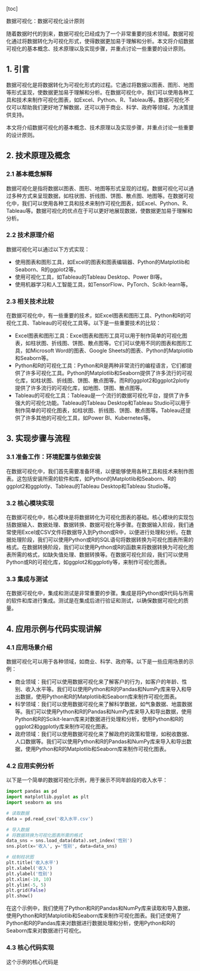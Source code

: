 
[toc]                    
                
                
数据可视化：数据可视化设计原则

随着数据时代的到来，数据可视化已经成为了一个非常重要的技术领域。数据可视化通过将数据转化为可视化形式，使得数据更加易于理解和分析。本文将介绍数据可视化的基本概念、技术原理以及实现步骤，并重点讨论一些重要的设计原则。

## 1. 引言

数据可视化是将数据转化为可视化形式的过程。它通过将数据以图表、图形、地图等形式呈现，使数据更加易于理解和分析。在数据可视化中，我们可以使用各种工具和技术来制作可视化图表，如Excel、Python、R、Tableau等。数据可视化不仅可以帮助我们更好地了解数据，还可以用于商业、科学、政府等领域，为决策提供支持。

本文将介绍数据可视化的基本概念、技术原理以及实现步骤，并重点讨论一些重要的设计原则。

## 2. 技术原理及概念

### 2.1 基本概念解释

数据可视化是指将数据以图表、图形、地图等形式呈现的过程。数据可视化可以通过多种方式来呈现数据，如柱状图、折线图、饼图、散点图、地图等。在数据可视化中，我们可以使用各种工具和技术来制作可视化图表，如Excel、Python、R、Tableau等。数据可视化的优点在于可以更好地展现数据，使数据更加易于理解和分析。

### 2.2 技术原理介绍

数据可视化可以通过以下方式实现：

* 使用图表和图形工具，如Excel的图表和图表编辑器、Python的Matplotlib和Seaborn、R的ggplot2等。
* 使用可视化工具，如Tableau的Tableau Desktop、Power BI等。
* 使用机器学习和人工智能工具，如TensorFlow、PyTorch、Scikit-learn等。

### 2.3 相关技术比较

在数据可视化中，有一些重要的技术，如Excel图表和图形工具、Python和R的可视化工具、Tableau的可视化工具等。以下是一些重要技术的比较：

* Excel图表和图形工具：Excel图表和图形工具可以用于制作简单的可视化图表，如柱状图、折线图、饼图、散点图等。它们可以使用不同的图表和图形工具，如Microsoft Word的图表、Google Sheets的图表、Python的Matplotlib和Seaborn等。
* Python和R的可视化工具：Python和R是两种非常流行的编程语言，它们都提供了许多可视化工具。Python的Matplotlib和Seaborn提供了许多流行的可视化库，如柱状图、折线图、饼图、散点图等。而R的ggplot2和ggplot2plotly提供了许多流行的可视化库，如地图、饼图、散点图等。
* Tableau的可视化工具：Tableau是一个流行的数据可视化平台，提供了许多强大的可视化功能。Tableau的Tableau Desktop和Tableau Studio可以用于制作简单的可视化图表，如柱状图、折线图、饼图、散点图等。Tableau还提供了许多其他的可视化工具，如Power BI、Kubernetes等。

## 3. 实现步骤与流程

### 3.1 准备工作：环境配置与依赖安装

在数据可视化中，我们首先需要准备环境，以便能够使用各种工具和技术来制作图表。这包括安装所需的软件和库，如Python的Matplotlib和Seaborn、R的ggplot2和ggplotly、Tableau的Tableau Desktop和Tableau Studio等。

### 3.2 核心模块实现

在数据可视化中，核心模块是将数据转化为可视化图表的基础。核心模块的实现包括数据输入、数据处理、数据转换、数据可视化等步骤。在数据输入阶段，我们通常使用Excel或CSV文件将数据导入到Python或R中，以便进行处理和分析。在数据处理阶段，我们可以使用Python或R的SQL语句将数据转换为可视化图表所需的格式。在数据转换阶段，我们可以使用Python或R的函数来将数据转换为可视化图表所需的格式，如缺失值处理、数据转换等。在数据可视化阶段，我们可以使用Python或R的可视化库，如ggplot2和ggplotly等，来制作可视化图表。

### 3.3 集成与测试

在数据可视化中，集成和测试是非常重要的步骤。集成是将Python或R代码与所需的软件和库进行集成。测试是在集成后进行验证和测试，以确保数据可视化的质量。

## 4. 应用示例与代码实现讲解

### 4.1 应用场景介绍

数据可视化可以用于各种领域，如商业、科学、政府等。以下是一些应用场景的示例：

* 商业领域：我们可以使用数据可视化来了解客户的行为，如客户的年龄、性别、收入水平等。我们可以使用Python和R的Pandas和NumPy库来导入和导出数据，使用Python和R的Matplotlib和Seaborn库来制作可视化图表。
* 科学领域：我们可以使用数据可视化来了解科学数据，如气象数据、地震数据等。我们可以使用Python和R的Pandas和NumPy库来导入和导出数据，使用Python和R的Scikit-learn库来对数据进行处理和分析，使用Python和R的ggplot2和ggplotly库来制作可视化图表。
* 政府领域：我们可以使用数据可视化来了解政府的政策和管理，如税收数据、人口数据等。我们可以使用Python和R的Pandas和NumPy库来导入和导出数据，使用Python和R的Matplotlib和Seaborn库来制作可视化图表。

### 4.2 应用实例分析

以下是一个简单的数据可视化示例，用于展示不同年龄段的收入水平：

```python
import pandas as pd
import matplotlib.pyplot as plt
import seaborn as sns

# 读取数据
data = pd.read_csv('收入水平.csv')

# 导入数据
# 将数据转换为可视化图表所需的格式
data_sns = sns.load_data(data).set_index('性别')
sns.plot(x='收入', y='性别', data=data_sns)

# 绘制柱状图
plt.title('收入水平')
plt.xlabel('收入')
plt.ylabel('性别')
plt.xlim(-10, 10)
plt.ylim(-5, 5)
plt.grid(False)
plt.show()
```

在这个示例中，我们使用了Python和R的Pandas和NumPy库来读取和导入数据，使用Python和R的Matplotlib和Seaborn库来制作可视化图表。我们还使用了Python和R的Pandas库来对数据进行数据处理和分析，使用Python和R的Seaborn库来对数据进行可视化。

### 4.3 核心代码实现

这个示例的核心代码是

